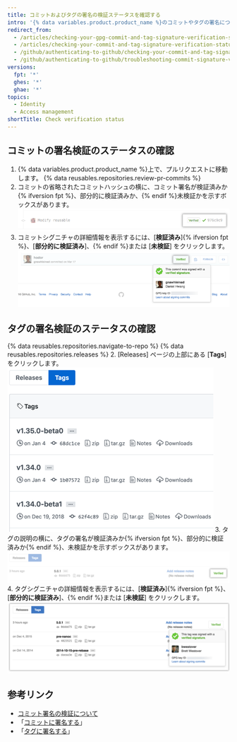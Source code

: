 ```yaml
---
title: コミットおよびタグの署名の検証ステータスを確認する
intro: '{% data variables.product.product_name %}のコミットやタグの署名について、検証ステータスを確認できます。'
redirect_from:
  - /articles/checking-your-gpg-commit-and-tag-signature-verification-status/
  - /articles/checking-your-commit-and-tag-signature-verification-status
  - /github/authenticating-to-github/checking-your-commit-and-tag-signature-verification-status
  - /github/authenticating-to-github/troubleshooting-commit-signature-verification/checking-your-commit-and-tag-signature-verification-status
versions:
  fpt: '*'
  ghes: '*'
  ghae: '*'
topics:
  - Identity
  - Access management
shortTitle: Check verification status
---
```


## コミットの署名検証のステータスの確認

1. {% data variables.product.product_name %}上で、プルリクエストに移動します。
{% data reusables.repositories.review-pr-commits %}
3. コミットの省略されたコミットハッシュの横に、コミット署名が検証済みか{% ifversion fpt %}、部分的に検証済みか、{% endif %}未検証かを示すボックスがあります。 ![署名されたコミット](/assets/images/help/commits/gpg-signed-commit-verified-without-details.png)
4. コミットシグニチャの詳細情報を表示するには、[**検証済み**]{% ifversion fpt %}、[**部分的に検証済み**]、{% endif %}または [**未検証**] をクリックします。 ![検証された署名済みコミット](/assets/images/help/commits/gpg-signed-commit_verified_details.png)

## タグの署名検証のステータスの確認

{% data reusables.repositories.navigate-to-repo %}
{% data reusables.repositories.releases %}
2. [Releases] ページの上部にある [**Tags**] をクリックします。 ![[Tags] ページ](/assets/images/help/releases/tags-list.png)
3. タグの説明の横に、タグの署名が検証済みか{% ifversion fpt %}、部分的に検証済みか{% endif %}、未検証かを示すボックスがあります。 ![検証されたタグ署名](/assets/images/help/commits/gpg-signed-tag-verified.png)
4. タグシグニチャの詳細情報を表示するには、[**検証済み**]{% ifversion fpt %}、[**部分的に検証済み**]、{% endif %}または [**未検証**] をクリックします。 ![検証された署名済みタグ](/assets/images/help/commits/gpg-signed-tag-verified-details.png)

## 参考リンク

- [コミット署名の検証について](/articles/about-commit-signature-verification)
- 「[コミットに署名する](/articles/signing-commits)」
- 「[タグに署名する](/articles/signing-tags)」
